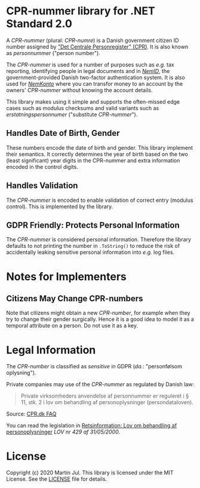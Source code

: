 # CPR-nummer library for .NET Standard 2.0

A _CPR-nummer_ (plural: _CPR-numre_) is a Danish government citizen ID number assigned by ["Det Centrale Personregister" (CPR)](https://cpr.dk/). It is also known as _personnummer_ ("person number").

The _CPR-nummer_ is used for a number of purposes such as _e.g._ tax reporting, identifying people in legal documents and in
_[NemID](https://www.nemid.nu/)_, the government-provided Danish two-factor authentication system.
It is also used for _[NemKonto](https://www.nemkonto.dk)_ where you can transfor money to an account by the owners' _CPR-nummer_ without knowing the account details.

This library makes using it simple and supports the often-missed edge cases such as modulus checksums and valid variants such as _erstatningspersonnumer_ ("substitute _CPR-nummer_").

## Handles Date of Birth, Gender 
These numbers encode the date of birth and gender. This library implement their semantics. It correctly determines the year of birth based on the two (least significant) year digits in the CPR-nummer and extra information encoded in the control digits.

## Handles Validation
The _CPR-nummer_ is encoded to enable validation of correct entry (modulus control). This is implemented by the library.

## GDPR Friendly: Protects Personal Information
The _CPR-nummer_ is considered personal information. Therefore the library defaults to not printing the number in `.ToString()` to reduce the risk of accidentally leaking sensitive personal information into _e.g._ log files.

# Notes for Implementers
## Citizens May Change CPR-numbers 
Note that citizens might obtain a new _CPR-number_, for example when they try to change their gender surgically. Hence it is a good idea to model it as a temporal attribute on a person. Do not use it as a key.


# Legal Information

The _CPR-number_ is classified as _sensitive_ in GDPR (_da._: "personfølsom oplysning").

Private companies may use of the _CPR-nummer_ as regulated by 
Danish law:

> Private virksomheders anvendelse af personnummer er reguleret i § 11, stk. 2 i lov om behandling af personoplysninger (persondataloven).

Source: [CPR.dk FAQ](https://cpr.dk/spoergsmaal-og-svar/personnummer/)

You can read the legislation in [Retsinformation: Lov om behandling af personoplysninger](https://www.retsinformation.dk/Forms/R0710.aspx?id=828) _LOV nr 429 af 31/05/2000_.



# License
Copyright (c) 2020 Martin Jul.
This library is licensed under the MIT License. See the [LICENSE](LICENSE) file for details.


